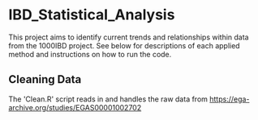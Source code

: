 # IBD_Statistical_Analysis
This project aims to identify current trends and relationships within data from the 1000IBD project. 
See below for descriptions of each applied method and instructions on how to run the code.

 ## Cleaning Data
The 'Clean.R' script reads in and handles the raw data from https://ega-archive.org/studies/EGAS00001002702
